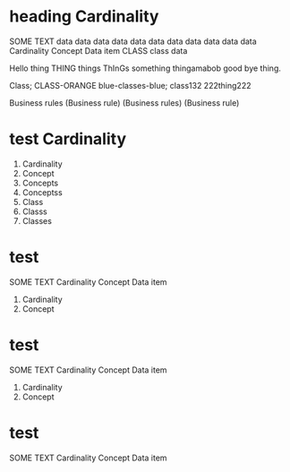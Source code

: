 # heading Cardinality

SOME TEXT data data data data data data data data data data data Cardinality Concept Data item CLASS class data

Hello thing THING things ThInGs something thingamabob good bye thing.

Class; CLASS-ORANGE blue-classes-blue; class132 222thing222

Business rules (Business rule) (Business rules) (Business   rule)

# test Cardinality

1. Cardinality
2. Concept
2. Concepts
2. Conceptss
3. Class
4. Classs
5. Classes

# test

SOME TEXT Cardinality Concept Data item


1. Cardinality
2. Concept

# test

SOME TEXT Cardinality Concept Data item


1. Cardinality
2. Concept

# test

SOME TEXT Cardinality Concept Data item